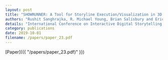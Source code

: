 ```yaml
---
layout: post
title: "SHOWRUNNER: A Tool for Storyline Execution/Visualization in 3D Game Environments"
authors: "Rushit Sanghrajka, R. Michael Young, Brian Salisbury and Eric Lang"
details: "International Conference on Interactive Digital Storytelling (ICIDS), 2019."
category: publications
date: 2019-10-01
filename: /papers/paper_23.pdf
---
```


[Paper]({{ "/papers/paper_23.pdf)" }})
